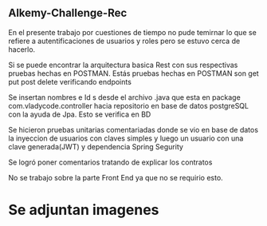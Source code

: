 ## Alkemy-Challenge-Rec

En el presente trabajo por cuestiones de tiempo no pude temirnar lo que se refiere a autentificaciones de usuarios y roles pero se estuvo cerca de hacerlo.

Si se puede encontrar la arquitectura basica Rest con sus respectivas pruebas hechas en POSTMAN. Estás pruebas hechas en POSTMAN son get put post delete verificando endpoints

Se insertan nombres e Id s desde el archivo .java que esta en package com.vladycode.controller hacia repositorio en base de datos postgreSQL con la ayuda de Jpa. Esto se verifica en BD

Se hicieron pruebas unitarias comentariadas donde se vio en base de datos la inyeccion de usuarios con claves simples y luego un usuario con una clave generada(JWT) y dependencia Spring Segurity

Se logró poner comentarios tratando de explicar los contratos 

No se trabajo sobre la parte Front End ya que no se requirio esto.

# Se adjuntan imagenes
